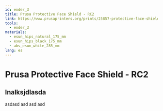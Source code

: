 ```yaml
---
id: ender_3
title: Prusa Protective Face Shield - RC2
link: https://www.prusaprinters.org/prints/25857-protective-face-shield-
tools:
  - ender_3
materials:
  - esun_hips_natural_175_mm
  - esun_hips_black_175_mm
  - abs_esun_white_285_mm
lang: es
---
```


# Prusa Protective Face Shield - RC2

## Inalksjdlasda

asdasd asd asd asd

